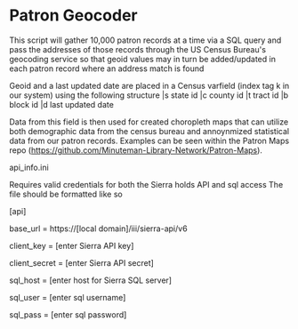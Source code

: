 # Patron Geocoder

This script will gather 10,000 patron records at a time via a SQL query and pass the addresses of those records through
the US Census Bureau's geocoding service so that geoid values may in turn be added/updated in each patron record where an address match is found

Geoid and a last updated date are placed in a Census varfield (index tag k in our system) using the following structure
|s state id
|c county id
|t tract id
|b block id
|d last updated date

Data from this field is then used for created choropleth maps that can utilize both demographic data from the census bureau and annoynmized statistical data from our patron records.
Examples can be seen within the Patron Maps repo (https://github.com/Minuteman-Library-Network/Patron-Maps).

api_info.ini

Requires valid credentials for both the Sierra holds API and sql access
The file should be formatted like so

[api]

base_url = https://[local domain]/iii/sierra-api/v6

client_key = [enter Sierra API key]

client_secret = [enter Sierra API secret]

sql_host = [enter host for Sierra SQL server]

sql_user = [enter sql username]

sql_pass = [enter sql password]
